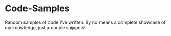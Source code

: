 # Code-Samples
Random samples of code I've written.  By no means a complete showcase of my knowledge, just a couple snippets!
